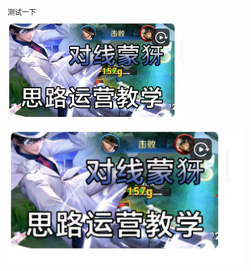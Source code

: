 测试一下

![](myblog/source/images/2025-03-29/file-20250329202944.png)

![](myblog/source/images/2025-03-29/file-20250329203522.png)